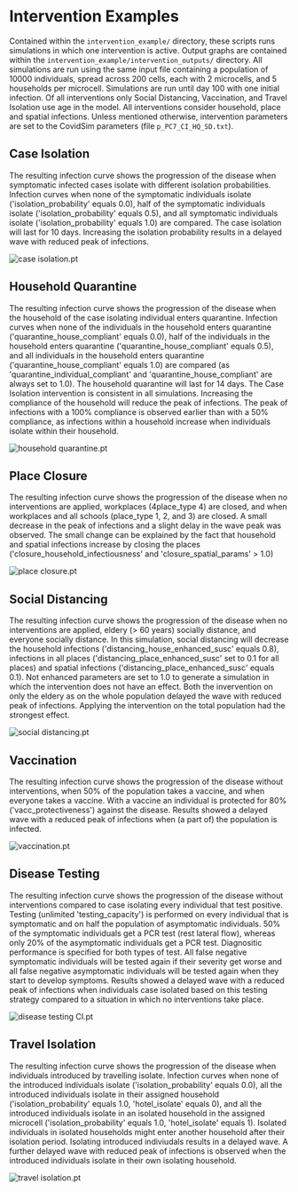 # Intervention Examples

Contained within the `intervention_example/` directory, these scripts runs simulations in which one intervention is active. Output graphs are contained within the `intervention_example/intervention_outputs/` directory. All simulations are run using the same input file containing a population of 10000 individuals, spread across 200 cells, each with 2 microcells, and 5 households per microcell. Simulations are run until day 100 with one initial infection. Of all interventions only Social Distancing, Vaccination, and Travel Isolation use age in the model. All interventions consider household, place and spatial infections. Unless mentioned otherwise, intervention parameters are set to the CovidSim parameters (file `p_PC7_CI_HQ_SD.txt`).

## Case Isolation

The resulting infection curve shows the progression of the disease when symptomatic infected cases isolate with different isolation probabilities. Infection curves when none of the symptomatic individuals isolate ('isolation_probability' equals 0.0), half of the symptomatic individuals isolate ('isolation_probability' equals 0.5), and all symptomatic individuals isolate ('isolation_probability' equals 1.0) are compared. The case isolation will last for 10 days. Increasing the isolation probability results in a delayed wave with reduced peak of infections.

![case isolation.pt](./intervention_outputs/case_isolation_Icurve_plot.png)

## Household Quarantine

The resulting infection curve shows the progression of the disease when the household of the case isolating individual enters quarantine. Infection curves when none of the individuals in the household enters quarantine ('quarantine_house_compliant' equals 0.0), half of the individuals in the household enters quarantine ('quarantine_house_compliant' equals 0.5), and all individuals in the household enters quarantine ('quarantine_house_compliant' equals 1.0) are compared (as 'quarantine_individual_compliant' and 'quarantine_house_compliant' are always set to 1.0). The household quarantine will last for 14 days. The Case Isolation intervention is consistent in all simulations. Increasing the compliance of the household will reduce the peak of infections. The peak of infections with a 100% compliance is observed earlier than with a 50% compliance, as infections within a household increase when individuals isolate within their household. 

![household quarantine.pt](./intervention_outputs/household_quarantine_Icurve_plot.png)

## Place Closure

The resulting infection curve shows the progression of the disease when no interventions are applied, workplaces (4place_type 4) are closed, and when workplaces and all schools (place_type 1, 2, and 3) are closed. A small decrease in the peak of infections and a slight delay in the wave peak was observed. The small change can be explained by the fact that household and spatial infections increase by closing the places ('closure_household_infectiousness' and 'closure_spatial_params' > 1.0)

![place closure.pt](./intervention_outputs/place_closure_closure_place_type_Icurve_plot.png)

## Social Distancing

The resulting infection curve shows the progression of the disease when no interventions are applied, eldery (> 60 years) socially distance, and everyone socially distance. In this simulation, social distancing will decrease the household infections ('distancing_house_enhanced_susc' equals 0.8), infections in all places ('distancing_place_enhanced_susc' set to 0.1 for all places) and spatial infections ('distancing_place_enhanced_susc' equals 0.1). Not enhanced parameters are set to 1.0 to generate a simulation in which the intervention does not have an effect. Both the invervention on only the eldery as on the whole population delayed the wave with reduced peak of infections. Applying the intervention on the total population had the strongest effect. 

![social distancing.pt](./intervention_outputs/social_distancing_distancing_enhanced_prob_Icurve_plot.png)

## Vaccination

The resulting infection curve shows the progression of the disease without interventions, when 50% of the population takes a vaccine, and when everyone takes a vaccine. With a vaccine an individual is protected for 80% ('vacc_protectiveness') against the disease. Results showed a delayed wave with a reduced peak of infections when (a part of) the population is infected. 

![vaccination.pt](./intervention_outputs/vaccination_Icurve_plot.png)

## Disease Testing

The resulting infection curve shows the progression of the disease without interventions compared to case isolating every individual that test positive. Testing (unlimited 'testing_capacity') is performed on every individual that is symptomatic and on half the population of asymptomatic individuals. 50% of the symptomatic individuals get a PCR test (rest lateral flow), whereas only 20% of the asymptomatic individuals get a PCR test. Diagnositic performance is specified for both types of test. All false negative symptomatic individuals will be tested again if their severity get worse and all false negative asymptomatic individuals will be tested again when they start to develop symptoms. Results showed a delayed wave with a reduced peak of infections when individuals case isolated based on this testing strategy compared to a situation in which no interventions take place.

![disease testing CI.pt](./intervention_outputs/case_isolation_via_testing_plot.png)

## Travel Isolation

The resulting infection curve shows the progression of the disease when individuals introduced by travelling isolate. Infection curves when none of the introduced individuals isolate ('isolation_probability' equals 0.0), all the introduced individuals isolate in their assigned household ('isolation_probability' equals 1.0, 'hotel_isolate' equals 0), and all the introduced individuals isolate in an isolated household in the assigned microcell ('isolation_probability' equals 1.0, 'hotel_isolate' equals 1). Isolated individuals in isolated households might enter another household after their isolation period. Isolating introduced indiviudals results in a delayed wave. A further delayed wave with reduced peak of infections is observed when the introduced individuals isolate in their own isolating household.

![travel isolation.pt](./intervention_outputs/travel_isolation_Icurve_plot.png)